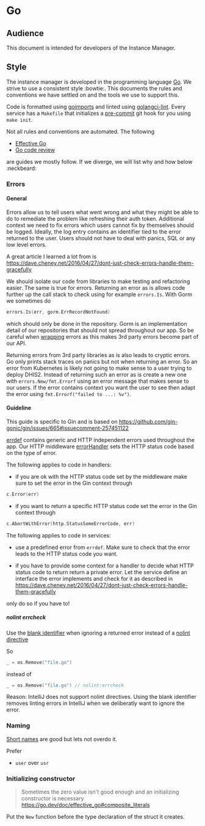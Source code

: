 # Go

## Audience

This document is intended for developers of the Instance Manager.

## Style

The instance manager is developed in the programming language [Go](https://go.dev/). We strive to
use a consistent style :bowtie:. This documents the rules and conventions we have settled on and the
tools we use to support this.

Code is formatted using [goimports](https://pkg.go.dev/golang.org/x/tools/cmd/goimports) and linted
using [golangci-lint](https://golangci-lint.run/). Every service has a `Makefile` that initializes a
[pre-commit](https://pre-commit.com/) git hook for you using `make init`.

Not all rules and conventions are automated. The following

* [Effective Go](https://go.dev/doc/effective_go)
* [Go code review](https://github.com/golang/go/wiki/CodeReviewComments)

are guides we mostly follow. If we diverge, we will list why and how below :neckbeard:

### Errors

#### General

Errors allow us to tell users what went wrong and what they might be able to do to remediate the
problem like refreshing their auth token. Additional context we need to fix errors which users
cannot fix by themselves should be logged. Ideally, the log entry contains an identifier tied to the
error returned to the user. Users should not have to deal with panics, SQL or any low level errors.

A great article I learned a lot from is
https://dave.cheney.net/2016/04/27/dont-just-check-errors-handle-them-gracefully

We should isolate our code from libraries to make testing and refactoring easier. The same is true
for errors. Returning an error as is allows code further up the call stack to check
using for example `errors.Is`. With Gorm we sometimes do

```go
errors.Is(err, gorm.ErrRecordNotFound)
```

which should only be done in the repository. Gorm is an implementation detail of our repositories
that should not spread throughout our app. So be careful when
[wrapping](https://go.dev/blog/go1.13-errors) errors as this makes 3rd party errors become part of
our API.

Returning errors from 3rd party libraries as is also leads to cryptic errors. Go only prints stack
traces on panics but not when returning an error. So an error from Kubernetes is likely not going to
make sense to a user trying to deploy DHIS2. Instead of returning such an error as is create a new
one with `errors.New/fmt.Errorf` using an error message that makes sense to our users. If the error
contains context you want the user to see then adapt the error using `fmt.Errorf("failed to ...:
%v")`.

#### Guideline

This guide is specific to Gin and is based on https://github.com/gin-gonic/gin/issues/665#issuecomment-257451122

[errdef](https://github.com/dhis2-sre/im-manager/blob/9060e0af8ba4eaeae67309f45b7b4f29d8248ba3/internal/errdef/errdef.go)
contains generic and HTTP independent errors used throughout the app. Our HTTP middleware
[errorHandler](https://github.com/dhis2-sre/im-manager/blob/9060e0af8ba4eaeae67309f45b7b4f29d8248ba3/internal/middleware/errorHandler.go#L27)
sets the HTTP status code based on the type of error.

The following applies to code in handlers:

* if you are ok with the HTTP status code set by the middleware make sure to set the error in the
  Gin context through

```go
c.Error(err)
```

* if you want to return a specific HTTP status code set the error in the Gin context through

```go
c.AbortWithError(http.StatusSomeErrorCode, err)
```

The following applies to code in services:

* use a predefined error from `errdef`. Make sure to check that the error leads to the HTTP status
  code you want.

* if you have to provide some context for a handler to decide what HTTP status code to return return
  a private error. Let the service define an interface the error implements and check for it as
  described in https://dave.cheney.net/2016/04/27/dont-just-check-errors-handle-them-gracefully

only do so if you have to!

##### nolint errcheck

Use the [blank identifier](https://go.dev/doc/effective_go#blank) when ignoring a returned error
instead of a [nolint directive](https://golangci-lint.run/usage/false-positives/#nolint-directive)

So

```go
_ = os.Remove("file.go") 
```

instead of

```go
_ = os.Remove("file.go") // nolint:errcheck
```

Reason: IntelliJ does not support nolint directives. Using the blank identifier removes linting
errors in IntelliJ when we deliberatly want to ignore the error.

### Naming

[Short names](https://go.dev/doc/effective_go#names) are good but lets not overdo it.

Prefer
* `user` over `usr`

### Initializing constructor

> Sometimes the zero value isn't good enough and an initializing constructor is necessary
https://go.dev/doc/effective_go#composite_literals

Put the `New` function before the type declaration of the struct it creates.

